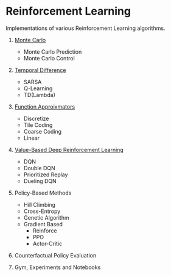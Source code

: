 # Reinforcement Learning

Implementations of various Reinforcement Learning algorithms.


1. [Monte Carlo](https://github.com/cloud36/reinforcement_learning/tree/master/monte_carlo)
    - Monte Carlo Prediction
    - Monte Carlo Control

2. [Temporal Difference](https://github.com/cloud36/reinforcement_learning/tree/master/temporal_diff)
    - SARSA
    - Q-Learning
    - TD(Lambda)

3. [Function Approixmators](https://github.com/cloud36/reinforcement_learning/tree/master/function_approximators)
    - Discretize
    - Tile Coding
    - Coarse Coding
    - Linear

4. [Value-Based Deep Reinforcement Learning](https://github.com/cloud36/reinforcement_learning/tree/master/deep_rl)
    - DQN
    - Double DQN
    - Prioritized Replay
    - Dueling DQN 

5. Policy-Based Methods
    - Hill Climbing
    - Cross-Entropy
    - Genetic Algorithm
    - Gradient Based
        - Reinforce
        - PPO
        - Actor-Critic

6. Counterfactual Policy Evaluation 

7. Gym, Experiments and Notebooks 
